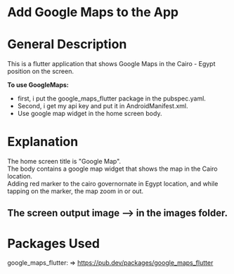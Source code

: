 # Add Google Maps to the App

# General Description

This is a flutter application that shows Google Maps in the Cairo - Egypt position on
the screen.

**To use GoogleMaps:**

- first, i put the google_maps_flutter package in the pubspec.yaml.
- Second, i get my api key and put it in AndroidManifest.xml.
- Use google map widget in the home screen body.

# Explanation

The home screen title is "Google Map".                                                      
The body contains a google map widget that shows the map in the Cairo location.                                                                 
Adding red marker to the cairo governornate in Egypt location, and while tapping on the marker, the
map zoom in or out.             

The screen output image --> in the images folder.
----------------------

# Packages Used

google_maps_flutter: => https://pub.dev/packages/google_maps_flutter
